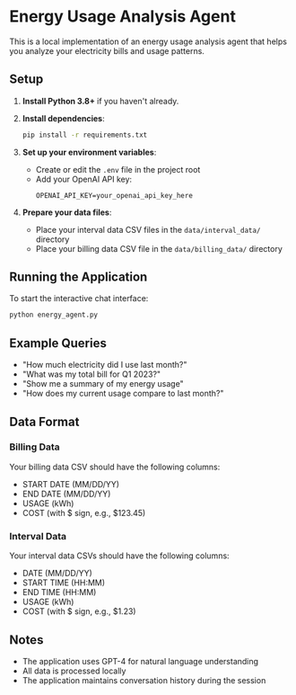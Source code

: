 # Energy Usage Analysis Agent

This is a local implementation of an energy usage analysis agent that helps you analyze your electricity bills and usage patterns.

## Setup

1. **Install Python 3.8+** if you haven't already.

2. **Install dependencies**:
   ```bash
   pip install -r requirements.txt
   ```

3. **Set up your environment variables**:
   - Create or edit the `.env` file in the project root
   - Add your OpenAI API key:
     ```
     OPENAI_API_KEY=your_openai_api_key_here
     ```

4. **Prepare your data files**:
   - Place your interval data CSV files in the `data/interval_data/` directory
   - Place your billing data CSV file in the `data/billing_data/` directory

## Running the Application

To start the interactive chat interface:

```bash
python energy_agent.py
```

## Example Queries

- "How much electricity did I use last month?"
- "What was my total bill for Q1 2023?"
- "Show me a summary of my energy usage"
- "How does my current usage compare to last month?"

## Data Format

### Billing Data
Your billing data CSV should have the following columns:
- START DATE (MM/DD/YY)
- END DATE (MM/DD/YY)
- USAGE (kWh)
- COST (with $ sign, e.g., $123.45)

### Interval Data
Your interval data CSVs should have the following columns:
- DATE (MM/DD/YY)
- START TIME (HH:MM)
- END TIME (HH:MM)
- USAGE (kWh)
- COST (with $ sign, e.g., $1.23)

## Notes

- The application uses GPT-4 for natural language understanding
- All data is processed locally
- The application maintains conversation history during the session
